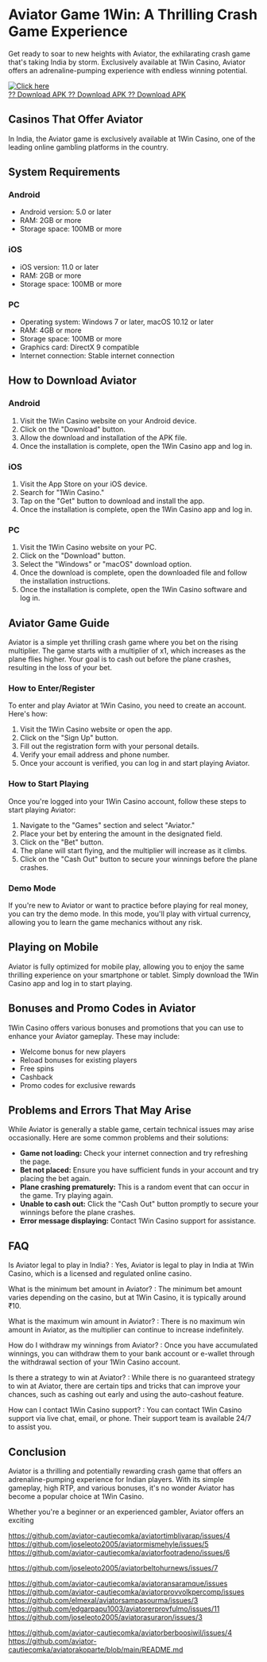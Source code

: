 

# Aviator Game 1Win: A Thrilling Crash Game Experience

Get ready to soar to new heights with Aviator, the exhilarating crash
game that\'s taking India by storm. Exclusively available at 1Win
Casino, Aviator offers an adrenaline-pumping experience with endless
winning potential.

[![Click
here](https://readscoops.com/wp-content/uploads/2023/03/Readscoop-aviator-1-1.jpg)](https://traff.sbs/deff)\
[?? Download APK ?? Download APK ?? Download
APK](https://traff.sbs/deff)




## Casinos That Offer Aviator

In India, the Aviator game is exclusively available at 1Win Casino, one
of the leading online gambling platforms in the country.

## System Requirements

### Android

-   Android version: 5.0 or later
-   RAM: 2GB or more
-   Storage space: 100MB or more

### iOS

-   iOS version: 11.0 or later
-   RAM: 2GB or more
-   Storage space: 100MB or more

### PC

-   Operating system: Windows 7 or later, macOS 10.12 or later
-   RAM: 4GB or more
-   Storage space: 100MB or more
-   Graphics card: DirectX 9 compatible
-   Internet connection: Stable internet connection

## How to Download Aviator

### Android

1.  Visit the 1Win Casino website on your Android device.
2.  Click on the "Download" button.
3.  Allow the download and installation of the APK file.
4.  Once the installation is complete, open the 1Win Casino app and log
    in.

### iOS

1.  Visit the App Store on your iOS device.
2.  Search for "1Win Casino."
3.  Tap on the "Get" button to download and install the app.
4.  Once the installation is complete, open the 1Win Casino app and log
    in.

### PC

1.  Visit the 1Win Casino website on your PC.
2.  Click on the "Download" button.
3.  Select the "Windows" or "macOS" download option.
4.  Once the download is complete, open the downloaded file and follow
    the installation instructions.
5.  Once the installation is complete, open the 1Win Casino software and
    log in.

## Aviator Game Guide

Aviator is a simple yet thrilling crash game where you bet on the rising
multiplier. The game starts with a multiplier of x1, which increases as
the plane flies higher. Your goal is to cash out before the plane
crashes, resulting in the loss of your bet.

### How to Enter/Register

To enter and play Aviator at 1Win Casino, you need to create an account.
Here\'s how:

1.  Visit the 1Win Casino website or open the app.
2.  Click on the "Sign Up" button.
3.  Fill out the registration form with your personal details.
4.  Verify your email address and phone number.
5.  Once your account is verified, you can log in and start playing
    Aviator.

### How to Start Playing

Once you\'re logged into your 1Win Casino account, follow these steps to
start playing Aviator:

1.  Navigate to the "Games" section and select "Aviator."
2.  Place your bet by entering the amount in the designated field.
3.  Click on the "Bet" button.
4.  The plane will start flying, and the multiplier will increase as it
    climbs.
5.  Click on the "Cash Out" button to secure your winnings before
    the plane crashes.

### Demo Mode

If you\'re new to Aviator or want to practice before playing for real
money, you can try the demo mode. In this mode, you\'ll play with
virtual currency, allowing you to learn the game mechanics without any
risk.

## Playing on Mobile

Aviator is fully optimized for mobile play, allowing you to enjoy the
same thrilling experience on your smartphone or tablet. Simply download
the 1Win Casino app and log in to start playing.

## Bonuses and Promo Codes in Aviator

1Win Casino offers various bonuses and promotions that you can use to
enhance your Aviator gameplay. These may include:

-   Welcome bonus for new players
-   Reload bonuses for existing players
-   Free spins
-   Cashback
-   Promo codes for exclusive rewards

## Problems and Errors That May Arise

While Aviator is generally a stable game, certain technical issues may
arise occasionally. Here are some common problems and their solutions:

-   **Game not loading:** Check your internet connection and try
    refreshing the page.
-   **Bet not placed:** Ensure you have sufficient funds in your account
    and try placing the bet again.
-   **Plane crashing prematurely:** This is a random event that can
    occur in the game. Try playing again.
-   **Unable to cash out:** Click the "Cash Out" button promptly
    to secure your winnings before the plane crashes.
-   **Error message displaying:** Contact 1Win Casino support for
    assistance.

## FAQ

Is Aviator legal to play in India?
:   Yes, Aviator is legal to play in India at 1Win Casino, which is a
    licensed and regulated online casino.

What is the minimum bet amount in Aviator?
:   The minimum bet amount varies depending on the casino, but at 1Win
    Casino, it is typically around ₹10.

What is the maximum win amount in Aviator?
:   There is no maximum win amount in Aviator, as the multiplier can
    continue to increase indefinitely.

How do I withdraw my winnings from Aviator?
:   Once you have accumulated winnings, you can withdraw them to your
    bank account or e-wallet through the withdrawal section of your 1Win
    Casino account.

Is there a strategy to win at Aviator?
:   While there is no guaranteed strategy to win at Aviator, there are
    certain tips and tricks that can improve your chances, such as
    cashing out early and using the auto-cashout feature.

How can I contact 1Win Casino support?
:   You can contact 1Win Casino support via live chat, email, or phone.
    Their support team is available 24/7 to assist you.

## Conclusion

Aviator is a thrilling and potentially rewarding crash game that offers
an adrenaline-pumping experience for Indian players. With its simple
gameplay, high RTP, and various bonuses, it\'s no wonder Aviator has
become a popular choice at 1Win Casino.

Whether you\'re a beginner or an experienced gambler, Aviator offers an
exciting

https://github.com/aviator-cautiecomka/aviatortimblivarap/issues/4
https://github.com/joseleoto2005/aviatormismehyle/issues/5
https://github.com/aviator-cautiecomka/aviatorfootradeno/issues/6

https://github.com/joseleoto2005/aviatorbeltohurnews/issues/7

https://github.com/aviator-cautiecomka/aviatoransaramque/issues
https://github.com/aviator-cautiecomka/aviatorprovvolkpercomp/issues
https://github.com/elmexal/aviatorsampasourma/issues/3
https://github.com/edgarpapu1003/aviatorerprovfulmo/issues/11
https://github.com/joseleoto2005/aviatorasuraron/issues/3

https://github.com/aviator-cautiecomka/aviatorberboosiwil/issues/4
https://github.com/aviator-cautiecomka/aviatorakoparte/blob/main/README.md
